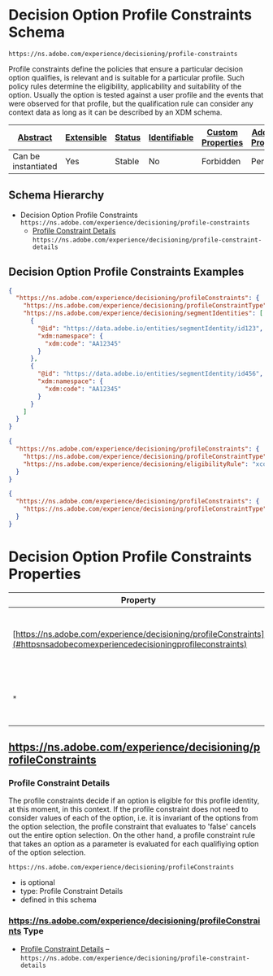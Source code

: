
# Decision Option Profile Constraints Schema

```
https://ns.adobe.com/experience/decisioning/profile-constraints
```

Profile constraints define the policies that ensure a particular decision option qualifies, is relevant and is suitable for a particular profile. Such policy rules determine the eligibility, applicability and suitability of the option. Usually the option is tested against a user profile and the events that were observed for that profile, but the qualification rule can consider any context data as long as it can be described by an XDM schema.

| [Abstract](../../../../abstract.md) | [Extensible](../../../../extensions.md) | [Status](../../../../status.md) | [Identifiable](../../../../id.md) | [Custom Properties](../../../../extensions.md) | [Additional Properties](../../../../extensions.md) | Defined In |
|-------------------------------------|-----------------------------------------|---------------------------------|-----------------------------------|------------------------------------------------|----------------------------------------------------|------------|
| Can be instantiated | Yes | Stable | No | Forbidden | Permitted | [adobe/experience/decisioning/profile-constraints.schema.json](adobe/experience/decisioning/profile-constraints.schema.json) |
## Schema Hierarchy

* Decision Option Profile Constraints `https://ns.adobe.com/experience/decisioning/profile-constraints`
  * [Profile Constraint Details](profile-constraint-details.schema.md) `https://ns.adobe.com/experience/decisioning/profile-constraint-details`


## Decision Option Profile Constraints Examples

```json
{
  "https://ns.adobe.com/experience/decisioning/profileConstraints": {
    "https://ns.adobe.com/experience/decisioning/profileConstraintType": "anySegments",
    "https://ns.adobe.com/experience/decisioning/segmentIdentities": [
      {
        "@id": "https://data.adobe.io/entities/segmentIdentity/id123",
        "xdm:namespace": {
          "xdm:code": "AA12345"
        }
      },
      {
        "@id": "https://data.adobe.io/entities/segmentIdentity/id456",
        "xdm:namespace": {
          "xdm:code": "AA12345"
        }
      }
    ]
  }
}
```

```json
{
  "https://ns.adobe.com/experience/decisioning/profileConstraints": {
    "https://ns.adobe.com/experience/decisioning/profileConstraintType": "eligibilityRule",
    "https://ns.adobe.com/experience/decisioning/eligibilityRule": "xcore:eligibility-rule:e5244c22eff29e8"
  }
}
```

```json
{
  "https://ns.adobe.com/experience/decisioning/profileConstraints": {
    "https://ns.adobe.com/experience/decisioning/profileConstraintType": "none"
  }
}
```


# Decision Option Profile Constraints Properties

| Property | Type | Required | Defined by |
|----------|------|----------|------------|
| [https://ns.adobe.com/experience/decisioning/profileConstraints](#httpsnsadobecomexperiencedecisioningprofileconstraints) | Profile Constraint Details | Optional | Decision Option Profile Constraints (this schema) |
| `*` | any | Additional | this schema *allows* additional properties |

## https://ns.adobe.com/experience/decisioning/profileConstraints
### Profile Constraint Details

The profile constraints decide if an option is eligible for this profile identity, at this moment, in this context. If the profile constraint does not need to consider values of each of the option, i.e. it is invariant of the options from the option selection, the profile constraint that evaluates to 'false' cancels out the entire option selection. On the other hand, a profile constraint rule that takes an option as a parameter is evaluated for each qualifiying option of the option selection.

`https://ns.adobe.com/experience/decisioning/profileConstraints`
* is optional
* type: Profile Constraint Details
* defined in this schema

### https://ns.adobe.com/experience/decisioning/profileConstraints Type


* [Profile Constraint Details](profile-constraint-details.schema.md) – `https://ns.adobe.com/experience/decisioning/profile-constraint-details`




